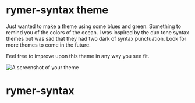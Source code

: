 # rymer-syntax theme

Just wanted to make a theme using some blues and green. Something to remind you of the colors of the ocean. I was inspired by the duo tone syntax themes but was sad that they had two dark of syntax punctuation. Look for more themes to come in the future.

Feel free to improve upon this theme in any way you see fit.

![A screenshot of your theme](https://f.cloud.github.com/assets/69169/2289498/4c3cb0ec-a009-11e3-8dbd-077ee11741e5.gif)
# rymer-syntax
